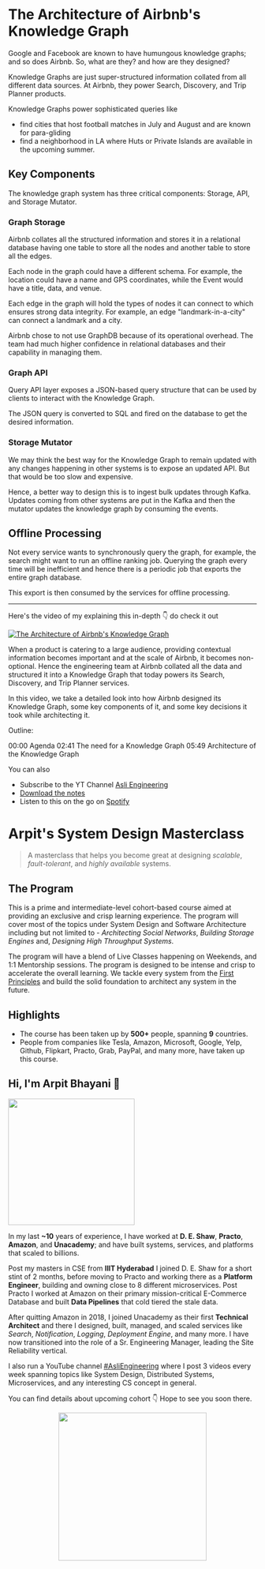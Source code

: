 The Architecture of Airbnb's Knowledge Graph
===


Google and Facebook are known to have humungous knowledge graphs; and so does Airbnb. So, what are they? and how are they designed?

Knowledge Graphs are just super-structured information collated from all different data sources. At Airbnb, they power Search, Discovery, and Trip Planner products.

Knowledge Graphs power sophisticated queries like

- find cities that host football matches in July and August and are known for para-gliding
- find a neighborhood in LA where Huts or Private Islands are available in the upcoming summer.

## Key Components

The knowledge graph system has three critical components: Storage, API, and Storage Mutator.

### Graph Storage

Airbnb collates all the structured information and stores it in a relational database having one table to store all the nodes and another table to store all the edges.

Each node in the graph could have a different schema. For example, the location could have a name and GPS coordinates, while the Event would have a title, data, and venue.

Each edge in the graph will hold the types of nodes it can connect to which ensures strong data integrity. For example, an edge "landmark-in-a-city" can connect a landmark and a city.

Airbnb chose to not use GraphDB because of its operational overhead. The team had much higher confidence in relational databases and their capability in managing them.

### Graph API

Query API layer exposes a JSON-based query structure that can be used by clients to interact with the Knowledge Graph.

The JSON query is converted to SQL and fired on the database to get the desired information.

### Storage Mutator

We may think the best way for the Knowledge Graph to remain updated with any changes happening in other systems is to expose an updated API. But that would be too slow and expensive.

Hence, a better way to design this is to ingest bulk updates through Kafka. Updates coming from other systems are put in the Kafka and then the mutator updates the knowledge graph by consuming the events.

## Offline Processing

Not every service wants to synchronously query the graph, for example, the search might want to run an offline ranking job. Querying the graph every time will be inefficient and hence there is a periodic job that exports the entire graph database.

This export is then consumed by the services for offline processing.
<hr />


<p>Here's the video of my explaining this in-depth 👇‍ do check it out</p>

[![The Architecture of Airbnb's Knowledge Graph](https://i.ytimg.com/vi/7xKgQmqkfD0/mqdefault.jpg)](https://www.youtube.com/watch?v=7xKgQmqkfD0)

When a product is catering to a large audience, providing contextual information becomes important and at the scale of Airbnb, it becomes non-optional. Hence the engineering team at Airbnb collated all the data and structured it into a Knowledge Graph that today powers its Search, Discovery, and Trip Planner services.

In this video, we take a detailed look into how Airbnb designed its Knowledge Graph, some key components of it, and some key decisions it took while architecting it.

Outline:

00:00 Agenda
02:41 The need for a Knowledge Graph
05:49 Architecture of the Knowledge Graph

You can also
 - Subscribe to the YT Channel [Asli Engineering](https://youtube.com/c/ArpitBhayani)
 - [Download the notes](https://drive.google.com/file/d/17Az1C3sESXA0jGPqmcJWjk2GOwSi12Kf/view?usp=sharing)
 - Listen to this on the go on [Spotify](https://open.spotify.com/show/7qMoamm2iZQrsPVm6IQLoD)

# Arpit's System Design Masterclass

> A masterclass that helps you become great at designing _scalable_, _fault-tolerant_, and _highly available_ systems.

## The Program

This is a prime and intermediate-level cohort-based course aimed at providing an exclusive and crisp learning experience. The program will cover most of the topics under System Design and Software Architecture including but not limited to - _Architecting Social Networks_, _Building Storage Engines_ and, _Designing High Throughput Systems_.

The program will have a blend of Live Classes happening on Weekends, and 1:1 Mentorship sessions. The program is designed to be intense and crisp to accelerate the overall learning. We tackle every system from the [First Principles](https://en.wikipedia.org/wiki/First_principle) and build the solid foundation to architect any system in the future.


## Highlights

 - The course has been taken up by __500+__ people, spanning __9__ countries.
 - People from companies like Tesla, Amazon, Microsoft, Google, Yelp, Github, Flipkart, Practo, Grab, PayPal, and many more, have taken up this course.


## Hi, I'm Arpit Bhayani 👋

<img width="256px" src="https://arpitbhayani.me/static/img/arpit.jpg" />

In my last **~10** years of experience, I have worked at **D. E. Shaw**, **Practo**, **Amazon**, and **Unacademy**; and have built systems, services, and platforms that scaled to billions.

Post my masters in CSE from **IIIT Hyderabad** I joined D. E. Shaw for a short stint of 2 months, before moving to Practo and working there as a **Platform Engineer**, building and owning close to 8 different microservices. Post Practo I worked at Amazon on their primary mission-critical E-Commerce Database and built **Data Pipelines** that cold tiered the stale data.

After quitting Amazon in 2018, I joined Unacademy as their first **Technical Architect** and there I designed, built, managed, and scaled services like _Search_, _Notification_, _Logging_, _Deployment Engine_, and many more. I have now transitioned into the role of a Sr. Engineering Manager, leading the Site Reliability vertical.

I also run a YouTube channel [#AsliEngineering](https://www.youtube.com/c/ArpitBhayani) where I post 3 videos every week spanning topics like System Design, Distributed Systems, Microservices, and any interesting CS concept in general.

You can find details about upcoming cohort 👇‍ Hope to see you soon there.

<center>
<a target="_blank" href="https://arpitbhayani.me/masterclass">
<img src="https://user-images.githubusercontent.com/4745789/137859181-d4499cf4-ce65-4466-8b88-a078ece0f081.PNG" width="300px" />
</a>
</center>